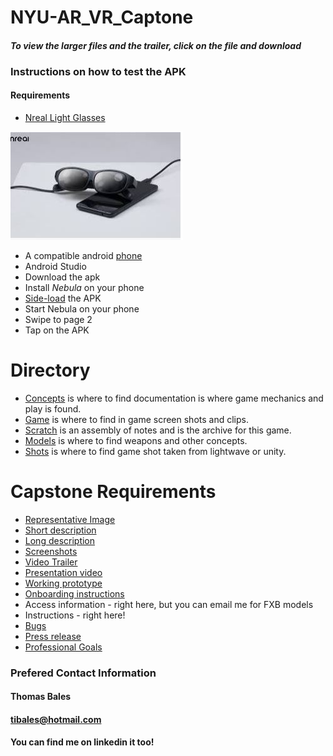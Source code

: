 # NYU-AR_VR_Captone
#### *To view the larger files and the trailer, click on the file and download*
### Instructions on how to test the APK
#### Requirements
- [Nreal Light Glasses](https://www.nreal.ai/light/?gclid=Cj0KCQjwyMiTBhDKARIsAAJ-9VsRpPyiJ_ic3spfOfd3X4tD7hA3w7PxBP4gId_6BJqMALbcoqlgwNAaAuhIEALw_wcB)

![NReal](https://github.com/tibales1/NYU-AR_VR_Captone/blob/main/nreal_glasses.JPG)



- A compatible android [phone](https://www.theverge.com/2021/11/18/22789172/nreal-light-mixed-reality-glasses-us-launch-verizon)
- Android Studio
- Download the apk
- Install *Nebula* on your phone
- [Side-load](https://www.xda-developers.com/how-to-sideload-install-android-app-apk/) the APK
- Start Nebula on your phone
- Swipe to page 2
- Tap on the APK

# Directory
- [Concepts](https://github.com/tibales1/NYU-AR_VR_Captone/tree/main/concepts) is where to find documentation is where game mechanics and play is found.
- [Game](https://github.com/tibales1/NYU-AR_VR_Captone/tree/main/game) is where to find in game screen shots and clips.
- [Scratch](https://github.com/tibales1/NYU-AR_VR_Captone/tree/main/scratch) is an assembly of notes and is the archive for this game.
- [Models](https://github.com/tibales1/NYU-AR_VR_Captone/tree/main/models) is where  to find weapons and other concepts.
- [Shots](https://github.com/tibales1/NYU-AR_VR_Captone/tree/main/shots) is where to find game shot taken from lightwave or unity.

# Capstone Requirements
- [Representative Image](https://github.com/tibales1/NYU-AR_VR_Captone/blob/main/game/Island%20Wars%20Main%20Picture.JPG)
- [Short description](https://github.com/tibales1/NYU-AR_VR_Captone/blob/main/game/ShortDescription.md)
- [Long description](https://github.com/tibales1/NYU-AR_VR_Captone/blob/main/game/LongDescription.md)
- [Screenshots](https://github.com/tibales1/NYU-AR_VR_Captone/tree/main/shots)
- [Video Trailer](https://github.com/tibales1/NYU-AR_VR_Captone/blob/main/Island%20Wars%20Trailer.mp4)
- [Presentation video](https://youtu.be/mFMTrUGn5b4)
- [Working prototype](https://github.com/tibales1/NYU-AR_VR_Captone/blob/main/IslandWars.apk)
- [Onboarding instructions](https://github.com/tibales1/NYU-AR_VR_Captone/blob/main/Island%20Wars%20Onboarding.docx)
- Access information - right here, but you can email me for FXB models
- Instructions - right here!
- [Bugs](https://github.com/tibales1/NYU-AR_VR_Captone/blob/main/Island%20Wars%20Debug%20Documentation.docx)
- [Press release](https://github.com/tibales1/NYU-AR_VR_Captone/blob/main/game/PressRelease.md)
- [Professional Goals](https://github.com/tibales1/NYU-AR_VR_Captone/blob/main/scratch/Goals.md)

### Prefered Contact Information
#### Thomas Bales
#### tibales@hotmail.com
#### You can find me on linkedin it too!
